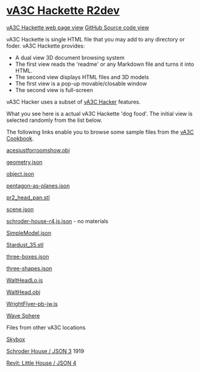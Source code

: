 [vA3C Hackette R2dev]( ./va3c-hackette-r2dev.html )
===

[vA3C Hackette web page view]( http://va3c.github.io/viewer/va3c-hackette/ "Browse through files with vA3C Hackette" )
[GitHub Source code view]( https://github.com/va3c/viewer/tree/gh-pages/va3c-hackette "View and edit files with GitHub")

vA3C Hackette is single HTML file that you may add to any directory or foder. vA3C Hackette provides:

* A dual view 3D document browsing system
* The first view reads the 'readme' or any Markdown file and turns it into HTML.
* The second view displays HTML files and 3D models
* The first view is a pop-up movable/closable window
* The second view is full-screen

vA3C Hacker uses a subset of [vA3C Hacker]( http://va3c.github.io/viewer/va3c-hacker/latest ) features.

What you see here is a actual vA3C Hackette 'dog food'. The initial view is selected randomly from the list below.

The following links enable you to browse some sample files from the [vA3C Cookbook]( http://va3c.github.io/viewer/cookbook/readme-reader.html ).

[acesjustforroomshow.obj]( #../../cookbook/samples/acesjustforroomshow.obj#pz=80#ry=3#sx=20#sy=20#sz=20# )

[geometry.json]( http://va3c.github.io/viewer/va3c-hackette/r2dev/va3c-hackette-r2dev.html#../../cookbook/samples/geometry.json# )  

[object.json]( http://va3c.github.io/viewer/va3c-hackette/r2dev/va3c-hackette-r2dev.html#../../cookbook/samples/object.json# )

[pentagon-as-planes.json]( http://va3c.github.io/viewer/va3c-hackette/r2dev/va3c-hackette-r2dev.html#../../cookbook/samples/pentagon-as-planes.json# )

[pr2_head_pan.stl]( http://va3c.github.io/viewer/va3c-hackette/r2dev/va3c-hackette-r2dev.html#../../cookbook/samples/pr2_head_pan.stl#py=15#sx=100#sy=100#sz=100# )

[scene.json]( #../../cookbook/samples/scene.json# )

[schroder-house-r4.js.json]( #../../cookbook/samples/schroder-house-r4.js.json# ) - no materials

[SimpleModel.json]( #../../cookbook/samples/SimpleModel.json# )

[Stardust_35.stl]( #../../cookbook/samples/Stardust_35.stl#new=true )

[three-boxes.json]( #../../cookbook/samples/three-boxes.json# )

[three-shapes.json]( #../../cookbook/samples/three-shapes.json# )

[WaltHeadLo.js]( #../../cookbook/samples/WaltHeadLo.js#py=50# )

[WaltHead.obj]( #../../cookbook/samples/WaltHead.obj#py=50# )

[WrightFlyer-pb-jw.js]( #../../cookbook/samples/WrightFlyer-pb-jw.js#py=20#sx=20#sy=20#sz=20 )

[Wave Sphere]( #../../cookbook/samples/wave-sphere.html# )

Files from other vA3C locations

[Skybox]( #../../va3c-hacker/templates/template-skybox.html# )

[Schroder House / JSON 3]( #../../../3d-warehouse-samples/schroder-house/untitled/schroder-house.js#sx=5#sy=5#sz=5 ) 1919 

[Revit: Little House / JSON 4]( #../../../RvtVa3c/models/little_house.rvt.js#py=2#ry=3#sx=0.01#sy=0.01#sz=0.01# )


